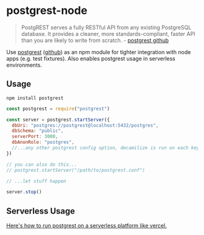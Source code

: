 # postgrest-node

> PostgREST serves a fully RESTful API from any existing PostgreSQL database. It provides a cleaner, more standards-compliant, faster API than you are likely to write from scratch. - [postgrest github](https://github.com/PostgREST/postgrest)

Use [postgrest](http://postgrest.org) ([github](https://github.com/PostgREST/postgrest)) as an npm module for tighter integration with node apps (e.g. test fixtures). Also enables postgrest usage in serverless environments.

## Usage

`npm install postgrest`

```javascript
const postgrest = require("postgrest")

const server = postgrest.startServer({
  dbUri: "postgres://postgrest@localhost:5432/postgres",
  dbSchema: "public",
  serverPort: 3000,
  dbAnonRole: "postgres",
  //...any other postgrest config option, decamilize is run on each key
})

// you can also do this...
// postgrest.startServer("/path/to/postgrest.conf")

// ...let stuff happen

server.stop()
```

## Serverless Usage

[Here's how to run postgrest on a serverless platform like vercel.](https://github.com/seveibar/postgrest-vercel)

